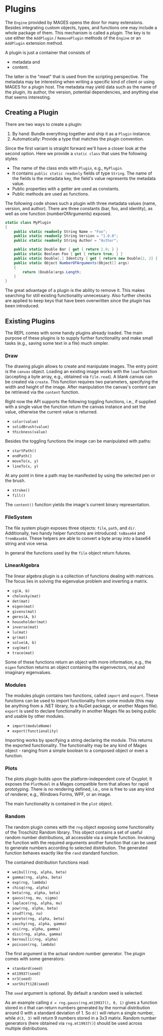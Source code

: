 # Plugins

The `Engine` provided by MAGES opens the door for many extensions. Besides integrating custom objects, types, and functions one may include a whole package of them. This mechanism is called a *plugin*. The key is to use either the `AddPlugin` / `RemovePlugin` methods of the `Engine` or an `AddPlugin` extension method.

A plugin is just a container that consists of

- metadata and
- content.

The latter is the "meat" that is used from the scripting perspective. The metadata may be interesting when writing a specific kind of client or using MAGES for a plugin host. The metadata may yield data such as the name of the plugin, its author, the version, potential dependencies, and anything else that seems interesting.

## Creating a Plugin

There are two ways to create a plugin:

1. By hand: Bundle everything together and ship it as a `Plugin` instance.
2. Automatically: Provide a type that matches the plugin convention.

Since the first variant is straight forward we'll have a closer look at the second option. Here we provide a `static class` that uses the following styles:

* The name of the class ends with `Plugin`, e.g., `MyPlugin`.
* It contains `public static readonly` fields of type `String`. The name of the fields is the metadata key, the field's value represents the metadata value.
* Public properties with a getter are used as constants.
* Public methods are used as functions.

The following code shows such a plugin with three metadata values (name, version, and author). There are three constants (bar, foo, and identity), as well as one function (numberOfArguments) exposed.

```csharp
static class MyPlugin
{
    public static readonly String Name = "Foo";
    public static readonly String Version = "1.0.0";
    public static readonly String Author = "Author";

    public static Double Bar { get { return 2.0; } }
    public static Boolean Foo { get { return true; } }
    public static Double[,] Identity { get { return new Double[2, 2] { { 1.0, 0.0 }, { 0.0, 1.0 } }; } }
    public static Object NumberOfArguments(Object[] args)
    {
        return (Double)args.Length;
    }
}
```

The great advantage of a plugin is the ability to remove it. This makes searching for still existing functionality unnecessary. Also further checks are applied to keep keys that have been overwritten since the plugin has been introduced.

## Existing Plugins

The REPL comes with some handy plugins already loaded. The main purpose of these plugins is to supply further functionality and make small tasks (e.g., saving some text in a file) much simpler.

### Draw

The drawing plugin allows to create and manipulate images. The entry point is the `canvas` object. Loading an existing image works with the `load` function (accepting a byte array, e.g., obtained via `file.read`). A blank canvas can be created via `create`. This function requires two parameters, specifying the width and height of the image. After manipulation the canvas's content can be retrieved via the `content` function.

Right now the API supports the following toggling functions, i.e., if supplied with a single value the function return the canvas instance and set the value, otherwise the current value is returned.

* `color(value)`
* `solidBrush(value)`
* `thickness(value)`

Besides the toggling functions the image can be manipulated with paths:

* `startPath()`
* `endPath()`
* `moveTo(x, y)`
* `lineTo(x, y)`

At any point in time a path may be manifested by using the selected pen or the brush.

* `stroke()`
* `fill()`

The `content()` function yields the image's current binary representation.

### FileSystem

The file system plugin exposes three objects: `file`, `path`, and `dir`. Additionally, two handy helper functions are introduced: `toBase64` and `fromBase64`. These helpers are able to convert a byte array into a base64 string and vice versa.

In general the functions used by the `file` object return futures.

### LinearAlgebra

The linear algebra plugin is a collection of functions dealing with matrices. The focus lies in solving the eigenvalue problem and inverting a matrix.

* `cg(A, b)`
* `cholesky(mat)`
* `det(mat)`
* `eigen(mat)`
* `givens(mat)`
* `gmres(A, b)`
* `householder(mat)`
* `inverse(mat)`
* `lu(mat)`
* `qr(mat)`
* `solve(A, b)`
* `svg(mat)`
* `trace(mat)`

Some of these functions return an object with more information, e.g., the `eigen` function returns an object containing the eigenvectors, real and imaginary eigenvalues.

### Modules

The modules plugin contains two functions, called `import` and `export`. These functions can be used to import functionality from some module (this may be anything from a .NET library, to a NuGet package, or another Mages file). `export` is used to declare functionality in another Mages file as being public and usable by other modules.

* `import(moduleName)`
* `export(functionality)`

Importing works by specifying a string declaring the module. This returns the exported functionality. The functionality may be any kind of Mages object - ranging from a simple boolean to a composed object or even a function.

### Plots

The plots plugin builds upon the platform-independent core of Oxyplot. It exposes the `PlotModel` in a Mages compatible form that allows for rapid prototyping. There is no rendering defined, i.e., one is free to use any kind of renderer, e.g., Windows Forms, WPF, or an image.

The main functionality is contained in the `plot` object.

### Random

The random plugin comes with the `rng` object exposing some functionality of the Troschütz Random library. This object contains a set of useful random number distributions, all accessible via a simple function. Invoking the function with the required arguments another function that can be used to generate numbers according to selected distribution. The generated function behaves exactly like the `rand` standard function.

The contained distribution functions read:

* `weibull(rng, alpha, beta)`
* `gamma(rng, alpha, beta)`
* `exp(rng, lambda)`
* `chisq(rng, alpha)`
* `beta(rng, alpha, beta)`
* `gauss(rng, mu, sigma)`
* `laplace(rng, alpha, mu)`
* `pow(rng, alpha, beta)`
* `studT(rng, nu)`
* `pareto(rng, alpha, beta)`
* `cauchy(rng, alpha, gamma)`
* `uni(rng, alpha, gamma)`
* `disc(rng, alpha, gamma)`
* `bernoulli(rng, alpha)`
* `poisson(rng, lambda)`

The first argument is the actual random number generator. The plugin comes with some generators:

* `standard(seed)`
* `mt19937(seed)`
* `nr3(seed)`
* `xorShift128(seed)`

The `seed` argument is optional. By default a random seed is selected.

As an example calling `d = rng.gauss(rng.mt19937(), 0, 1)` gives a function stored in `d` that can return numbers generated by the normal distribution around 0 with a standard deviation of 1. So `d()` will return a single number, while `d(3, 3)` will return 9 numbers stored in a 3x3 matrix. Random number generators (here obtained via `rng.mt19937()`) should be used across multiple distributions.